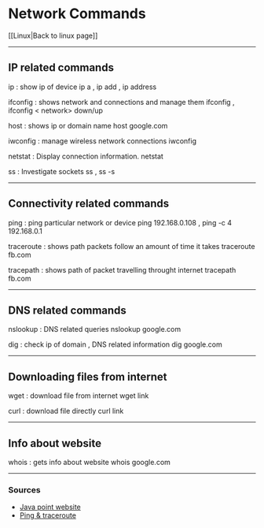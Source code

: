 # Network Commands 
[[Linux|Back to linux page]]
- --
## IP related commands
ip : show ip of device
ip a , ip add , ip address

ifconfig : shows network and connections and manage them
ifconfig , ifconfig < network> down/up

host : shows ip or domain name
host google.com

iwconfig : manage wireless network connections
iwconfig

netstat : Display connection information.
netstat

ss : Investigate sockets
ss , ss -s

- --
## Connectivity related commands

ping : ping particular network or device
ping 192.168.0.108 , ping -c 4 192.168.0.1

traceroute : shows path packets follow an amount of time it takes
traceroute fb.com

tracepath : shows path of packet travelling throught internet
tracepath fb.com
- --
## DNS related commands

nslookup : DNS related queries
nslookup google.com

dig : check ip of domain , DNS related information
dig google.com

- --
## Downloading files from internet
wget : download file from internet
wget link

curl : download file directly
curl link

- --
## Info about website
whois : gets info about website
whois google.com

- --
### Sources
- [Java point website](https://www.javatpoint.com/linux-networking-commands)
- [Ping & traceroute](https://www.youtube.com/watch?v=vJV-GBZ6PeM&list=WL&index=50&ab_channel=PowerCertAnimatedVideos)